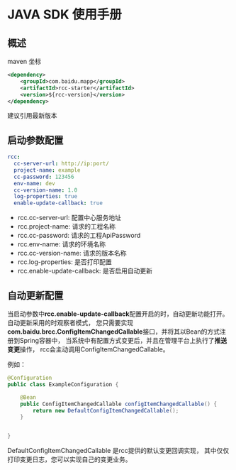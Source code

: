 # JAVA SDK 使用手册

## 概述

maven 坐标

```xml
<dependency>
    <groupId>com.baidu.mapp</groupId>
    <artifactId>rcc-starter</artifactId>
    <version>${rcc-version}</version>
</dependency>
```
建议引用最新版本

## 启动参数配置

```yaml
rcc:
  cc-server-url: http://ip:port/
  project-name: example
  cc-password: 123456
  env-name: dev
  cc-version-name: 1.0
  log-properties: true
  enable-update-callback: true
```
- rcc.cc-server-url: 配置中心服务地址
- rcc.project-name: 请求的工程名称
- rcc.cc-password: 请求的工程ApiPassword
- rcc.env-name: 请求的环境名称
- rcc.cc-version-name: 请求的版本名称
- rcc.log-properties: 是否打印配置
- rcc.enable-update-callback: 是否启用自动更新

## 自动更新配置

当启动参数中**rcc.enable-update-callback**配置开启的时，自动更新功能打开。
自动更新采用的时观察者模式， 您只需要实现 **com.baidu.brcc.ConfigItemChangedCallable**接口，并将其以Bean的方式注册到Spring容器中，
当系统中有配置方式变更后，并且在管理平台上执行了**推送变更**操作， rcc会主动调用ConfigItemChangedCallable。

例如：
```java
@Configuration
public class ExampleConfiguration {

    @Bean
    public ConfigItemChangedCallable configItemChangedCallable() {
        return new DefaultConfigItemChangedCallable();
    }


}
```
DefaultConfigItemChangedCallable 是rcc提供的默认变更回调实现， 其中仅仅打印变更日志，您可以实现自己的变更业务。
